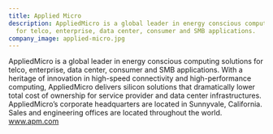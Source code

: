 ```yaml
---
title: Applied Micro
description: AppliedMicro is a global leader in energy conscious computing solutions
  for telco, enterprise, data center, consumer and SMB applications.
company_image: applied-micro.jpg
---
```


AppliedMicro is a global leader in energy conscious computing solutions for telco, enterprise, data center, consumer and SMB applications. With a heritage of innovation in high-speed connectivity and high-performance computing, AppliedMicro delivers silicon solutions that dramatically lower total cost of ownership for service provider and data center infrastructures. AppliedMicro’s corporate headquarters are located in Sunnyvale, California. Sales and engineering offices are located throughout the world. www.apm.com
